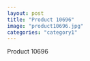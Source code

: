 ```yaml
---
layout: post
title: "Product 10696"
image: "product10696.jpg"
categories: "category1"
---
```

Product 10696
